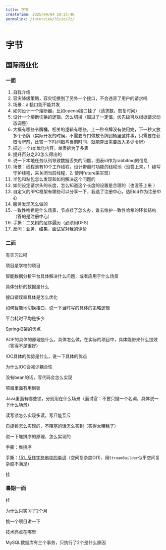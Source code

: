```yaml
---
title: 字节
createTime: 2025/04/04 19:25:46
permalink: /interview/31czes7z/
---
```


# 字节

## 国际商业化

### 一面

1. 自我介绍
2. 容灾降级策略，容灾切换到了另外一个接口，不会违背了用户的请求吗
3. 场景：ai接口能不能并发
4. 如何设计一个熔断器，比如openai接口挂了（请求数，恢复时间）
5. 设计一个熔断切换的逻辑，怎么切换（超过了一定值，优先级可以根据请求动态调整）
6. 大概有哪些令牌桶，相关的逻辑有哪些，上一秒令牌没有使用完，下一秒又放多个令牌（实际开发的时候，不需要专门做放令牌到桶里这件事，只需要在获取令牌前，比较一下时间戳与当前时间，就能算出需要放入多少令牌）
7. 描述一个sql优化内容，单表拆为了多表
8. 提升百分之20怎么得出的
9. 说一下本地任务队列导致数据丢失的问题，图表id作为rabbitmq的信息
10. 场景：线程池有10个工作线程，设计带超时功能的线程池（没答上来，1. 编写守护线程，来关闭当前线程，2. 使用future来实现）
11. 半包和粘包怎么发现和如何解决这个问题的
12. 如何设定请求头的长度，怎么知道这个长度的设置是合理的（也没答上来 ）
13. 自定义的RPC框架有哪些可以分享一下，我选了注册中心，选Etcd作为注册中心
14. 服务发现怎么做的
15. 一致性哈希是什么场景，节点挂了怎么办，谁去维护一致性哈希的环状结构（答的是注册中心）
16. 手撕：二叉树的层序遍历（必须用DFS）
17. 反问：业务，结果，面试官对我的评价



### 二面

有实习过吗

项目是学校的项目

智能数据分析平台具体解决什么问题，或者应用于什么场景

具体分析的数据是什么

接口错误率具体是怎么优化

如何智能地切换接口，说一下当时写的具体的策略逻辑

平台耗时平均是多少

Spring框架的优点

AOP的具体的原理是什么，具体怎么做，在实际的项目中，具体能带来什么提效（答得不是很好）

IOC具体的优势是什么，说一下具体的优点

为什么IOC会减少耦合性

没有bean的话，写代码会怎么实现

项目里面有用到锁

Java里面有哪些锁，分别用在什么场景（面试官：不要只抛一个名词，具体说一下什么场景）

读写锁怎么实现多读，写只能互斥

自旋锁怎么实现的，不阻塞的话怎么答到（答得太糟糕了）

说一下堆排序的原理，怎么实现的

手撕：堆排序

手撕：[151. 反转字符串中的单词](https://leetcode.cn/problems/reverse-words-in-a-string/)（空间复杂度O(1)，用`StreamBuilder`似乎空间复杂度不满足）



挂

### 暑期一面

挂

为什么只实习了2个月

挑一个项目讲一下

技术亮点在哪里

MySQL数据库有三个事务，只执行了2个是什么原因
